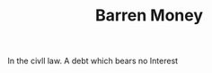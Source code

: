 ---
title: Barren Money
letter: B
permalink: "/definitions/barren-money.html"
body: In the civll law. A debt which bears no Interest
published_at: '2018-07-07'
source: Black's Law Dictionary
layout: post
---